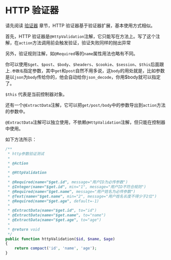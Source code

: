 # HTTP 验证器

请先阅读 [验证器](/v2.0/components/validation/index.html) 章节，HTTP 验证器基于验证器扩展，基本使用方式相似。

首先，HTTP 验证器是`@HttpValidation`注解，它只能写在方法上。写了这个注解，在`action`方法调用前会触发验证，验证失败同样的抛出异常

另外，验证规则注解，如`@Required`等的`name`属性用法也略有不同。

你可以使用`$get`、`$post`、`$body`、`$headers`、`$cookie`、`$session`、`$this`后面跟上`.参数名`指定参数，其中`get`和`post`自然不用多说，这`body`的用处就是，比如参数是以`json`为`body`传给你的，他会自动给你`json_decode`，你用$body就可以指定了。

`$this` 代表是当前控制器对象。

还有一个`@ExtractData`注解，它可以把`get/post/body`中的参数导出到`action`方法的参数中。

`@ExtractData`注解可以独立使用，不依赖`@HttpValidation`注解，但只能在控制器中使用。

如下方法所示：

```php
/**
 * http参数验证测试
 * 
 * @Action
 * 
 * @HttpValidation
 * 
 * @Required(name="$get.id", message="用户ID为必传参数")
 * @Integer(name="$get.id", min="1", message="用户ID不符合规则")
 * @Required(name="$get.name", message="用户姓名为必传参数")
 * @Text(name="$get.name", min="2", message="用户姓名长度不得少于2位")
 * @Required(name="$get.age", default=-1)
 * 
 * @ExtractData(name="$get.id", to="id")
 * @ExtractData(name="$get.name", to="name")
 * @ExtractData(name="$get.age", to="age")
 *
 * @return void
 */
public function httpValidation($id, $name, $age)
{
    return compact('id', 'name', 'age');
}
```